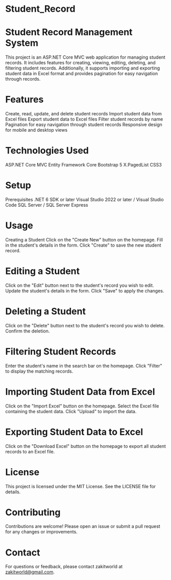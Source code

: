 # Student_Record
# Student Record Management System
This project is an ASP.NET Core MVC web application for managing student records. It includes features for creating, viewing, editing, deleting, and filtering student records. Additionally, it supports importing and exporting student data in Excel format and provides pagination for easy navigation through records.

# Features
Create, read, update, and delete student records
Import student data from Excel files
Export student data to Excel files
Filter student records by name
Pagination for easy navigation through student records
Responsive design for mobile and desktop views

# Technologies Used
ASP.NET Core MVC
Entity Framework Core
Bootstrap 5
X.PagedList
CSS3

# Setup
Prerequisites
.NET 6 SDK or later
Visual Studio 2022 or later / Visual Studio Code
SQL Server / SQL Server Express

# Usage
Creating a Student
Click on the "Create New" button on the homepage.
Fill in the student's details in the form.
Click "Create" to save the new student record.

# Editing a Student
Click on the "Edit" button next to the student's record you wish to edit.
Update the student's details in the form.
Click "Save" to apply the changes.

# Deleting a Student
Click on the "Delete" button next to the student's record you wish to delete.
Confirm the deletion.

# Filtering Student Records
Enter the student's name in the search bar on the homepage.
Click "Filter" to display the matching records.

# Importing Student Data from Excel
Click on the "Import Excel" button on the homepage.
Select the Excel file containing the student data.
Click "Upload" to import the data.

# Exporting Student Data to Excel
Click on the "Download Excel" button on the homepage to export all student records to an Excel file.

# License
This project is licensed under the MIT License. See the LICENSE file for details.

# Contributing
Contributions are welcome! Please open an issue or submit a pull request for any changes or improvements.

# Contact
For questions or feedback, please contact zakitworld at zakitworld@gmail.com.

